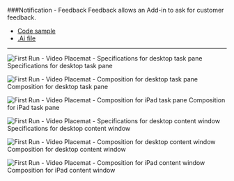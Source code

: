 ###Notification - Feedback
Feedback allows an Add-in to ask for customer feedback.
* [Code sample](https://github.com/OfficeDev/Office-Add-in-UX-Design-Patterns-Code/tree/master/templates/feedback/office-store)
* [.Ai file](https://github.com/OfficeDev/Office-Add-in-UX-Design-Patterns/blob/master/Patterns/Source%20Files/Notification_Feedback.ai?raw=true)

***

![First Run - Video Placemat - Specifications for desktop task pane](https://raw.githubusercontent.com/OfficeDev/Office-Add-in-UX-Design-Patterns/master/Patterns/Assets/Notification_Feedback/Feedback_Desktop_Task_Pane_Callouts.png)
Specifications for desktop task pane 


![First Run - Video Placemat - Composition for desktop task pane](https://raw.githubusercontent.com/OfficeDev/Office-Add-in-UX-Design-Patterns/master/Patterns/Assets/Notification_Feedback/Feedback_Desktop_Task_Pane_Comp.png)
Composition for desktop task pane 


![First Run - Video Placemat - Composition for iPad task pane](https://raw.githubusercontent.com/OfficeDev/Office-Add-in-UX-Design-Patterns/master/Patterns/Assets/Notification_Feedback/Feedback_iPad_Task_Pane_Comp.png)
Composition for iPad task pane 


![First Run - Video Placemat - Specifications for desktop content window](https://raw.githubusercontent.com/OfficeDev/Office-Add-in-UX-Design-Patterns/master/Patterns/Assets/Notification_Feedback/Feedback_Desktop_Content_Window_Callouts.png)
Specifications for desktop content window


![First Run - Video Placemat - Composition for desktop content window](https://raw.githubusercontent.com/OfficeDev/Office-Add-in-UX-Design-Patterns/master/Patterns/Assets/Notification_Feedback/Feedback_Desktop_Content_Window_Comp.png)
Composition for desktop content window


![First Run - Video Placemat - Composition for iPad content window](https://raw.githubusercontent.com/OfficeDev/Office-Add-in-UX-Design-Patterns/master/Patterns/Assets/Notification_Feedback/Feedback_iPad_Content_Window_Comp.png)
Composition for iPad content window

